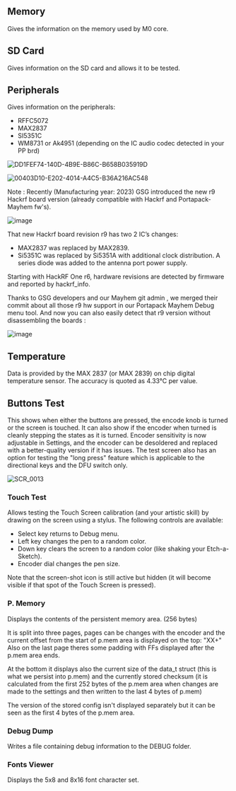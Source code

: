 ## Memory 
Gives the information on the memory used by  M0  core.
## SD Card 
Gives information on the SD card and allows it to be tested.
## Peripherals
Gives information on the peripherals:
* RFFC5072
* MAX2837
* SI5351C
* WM8731 or Ak4951 (depending on the IC audio codec detected in your PP brd)

![DD1FEF74-140D-4B9E-B86C-B658B035919D](https://github.com/eried/portapack-mayhem/assets/86470699/272500d6-413d-4fcb-9bd6-73b44caa7f1d)

![00403D10-E202-4014-A4C5-B36A216AC548](https://github.com/eried/portapack-mayhem/assets/86470699/a3d9529f-d379-46d0-b326-7cbc020a62a4)

Note : Recently (Manufacturing year: 2023) GSG introduced the new r9 Hackrf board version (already compatible with Hackrf and Portapack-Mayhem fw's).

![image](https://github.com/eried/portapack-mayhem/assets/86470699/7a1c98ce-8f88-4305-bb51-620a2e8add93)



That new Hackrf board revision r9  has two 2 IC’s changes: 
* MAX2837 was replaced by MAX2839. 
* Si5351C was replaced by Si5351A with additional clock distribution. A series diode was added to the antenna port power supply. 

Starting with HackRF One r6, hardware revisions are detected by firmware and reported by hackrf_info.

Thanks to GSG developers and our Mayhem git admin , we merged their commit about all those r9 hw support in our Portapack Mayhem Debug menu tool. And now  you can also easily detect that r9 version without disassembling  the boards :
 
![image](https://github.com/eried/portapack-mayhem/assets/86470699/49b1d3f2-d7c7-4940-8d18-c49293f2b8ab)


## Temperature 
Data is provided by the MAX 2837 (or MAX 2839)  on chip digital temperature sensor. The accuracy is quoted as 4.33°C per value.

## Buttons Test
This shows when either the buttons are pressed, the encode knob is turned or the screen is touched. It can also show if the encoder when turned is cleanly stepping the states as it is turned. Encoder sensitivity is now adjustable in Settings, and the encoder can be desoldered and replaced with a better-quality version if it has issues.  The test screen also has an option for testing the "long press" feature which is applicable to the directional keys and the DFU switch only.

![SCR_0013](https://github.com/eried/portapack-mayhem/assets/125336/1415257f-e322-428c-801d-71977603640e)

### Touch Test
Allows testing the Touch Screen calibration (and your artistic skill) by drawing on the screen using a stylus. The following controls are available:
* Select key returns to Debug menu.
* Left key changes the pen to a random color.
* Down key clears the screen to a random color (like shaking your Etch-a-Sketch).
* Encoder dial changes the pen size.

Note that the screen-shot icon is still active but hidden (it will become visible if that spot of the Touch Screen is pressed).

### P. Memory
Displays the contents of the persistent memory area. (256 bytes)

It is split into three pages, pages can be changes with the encoder and the current offset from the start of p.mem area is displayed on the top: "XX+" Also on the last page theres some padding with FFs displayed after the p.mem area ends.

At the bottom it displays also the current size of the data_t struct (this is what we persist into p.mem) and the currently stored checksum (it is calculated from the first 252 bytes of the p.mem area when changes are made to the settings and then written to the last 4 bytes of p.mem)

The version of the stored config isn't displayed separately but it can be seen as the first 4 bytes of the p.mem area.

### Debug Dump
Writes a file containing debug information to the DEBUG folder.

### Fonts Viewer
Displays the 5x8 and 8x16 font character set.
